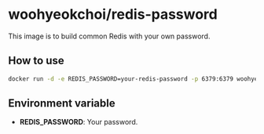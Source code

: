 # woohyeokchoi/redis-password

This image is to build common Redis with your own password.

## How to use

```bash
docker run -d -e REDIS_PASSWORD=your-redis-password -p 6379:6379 woohyeokchoi/redis-password
```

## Environment variable

* **REDIS_PASSWORD**: Your password.
